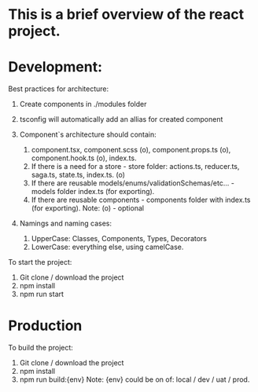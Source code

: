 # This is a brief overview of the react project.

# Development:

Best practices for architecture:

1. Create components in ./modules folder
2. tsconfig will automatically add an allias for created component
3. Component`s architecture should contain:

   1. component.tsx, component.scss (o), component.props.ts (o), component.hook.ts (o), index.ts.
   2. If there is a need for a store - store folder: actions.ts, reducer.ts, saga.ts, state.ts, index.ts. (o)
   3. If there are reusable models/enums/validationSchemas/etc... - models folder index.ts (for exporting).
   4. If there are reusable components - components folder with index.ts (for exporting).
      Note: (o) - optional

4. Namings and naming cases:

   1. UpperCase: Classes, Components, Types, Decorators
   2. LowerCase: everything else, using camelCase.

To start the project:

1. Git clone / download the project
2. npm install
3. npm run start

# Production

To build the project:

1. Git clone / download the project
2. npm install
3. npm run build:{env}
   Note: {env} could be on of: local / dev / uat / prod.
